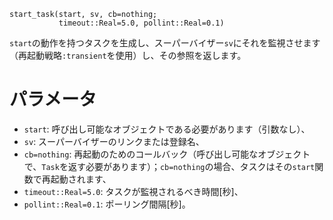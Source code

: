 ```
start_task(start, sv, cb=nothing; 
           timeout::Real=5.0, pollint::Real=0.1)
```

`start`の動作を持つタスクを生成し、スーパーバイザー`sv`にそれを監視させます（再起動戦略`:transient`を使用）し、その参照を返します。

# パラメータ

  * `start`: 呼び出し可能なオブジェクトである必要があります（引数なし）、
  * `sv`: スーパーバイザーのリンクまたは登録名、
  * `cb=nothing`: 再起動のためのコールバック（呼び出し可能なオブジェクトで、`Task`を返す必要があります）；`cb=nothing`の場合、タスクはその`start`関数で再起動されます、
  * `timeout::Real=5.0`: タスクが監視されるべき時間[秒]、
  * `pollint::Real=0.1`: ポーリング間隔[秒]。
